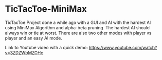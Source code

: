 # TicTacToe-MiniMax
TicTacToe Project done a while ago with a GUI and AI with the hardest AI using MiniMax Algorithm and alpha-beta pruning. The hardest AI should always win or tie at worst. 
There are also two other modes with player vs player and an easy AI mode. 

Link to Youtube video with a quick demo: 
https://www.youtube.com/watch?v=3ZDZWbMZOHc

